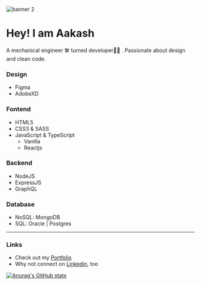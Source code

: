 ![banner 2](https://user-images.githubusercontent.com/52240895/160257713-22692465-900f-414f-937b-05acc6d83880.png)

# Hey! I am Aakash

A mechanical engineer 🛠 turned developer👨‍💻 . Passionate about design and clean code.

### Design
- Figma
- AdobeXD

### Fontend
- HTML5
- CSS3 & SASS
- JavaScript & TypeScript
  - Vanilla
  - Reactjs

### Backend
  - NodeJS
  - ExpressJS
  - GraphQL

### Database
  - NoSQL: MongoDB
  - SQL: Oracle | Postgres

---

### Links
- Check out my [Portfolio][1]
- Why not connect on [Linkedin][2], too

[1]: https://www.thedevdesigner.com
[2]: https://www.linkedin.com/in/aakash1103jha/

[![Anurag's GitHub stats](https://github-readme-stats.vercel.app/api?username=Aakash1103Jha&show_icons=true&&count_private=true)](https://github.com/anuraghazra/github-readme-stats)
